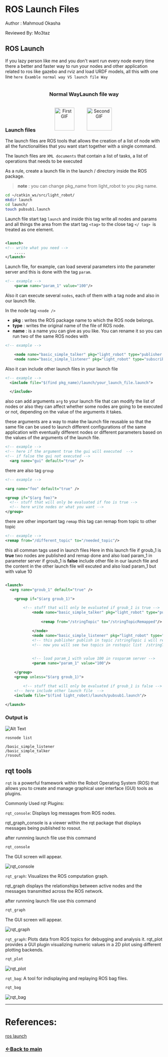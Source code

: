 # ROS Launch Files 
Author : Mahmoud Okasha

Reviewed By: Mo3taz
## ROS Launch
If you lazy person like me and you don't want run every node every time 
there a better and faster way to run your nodes and other application related to ros like gazebo and rviz and load URDF models, all this with one line 
``here Examble normal way VS launch file Way``


<div style="display: flex; justify-content: center;">
    <div style="text-align: center;">
        <h3>Normal Way</h3>
        <br>
        <img src="./images/normal_way_run_node.gif" alt="First GIF" style="width: 80%;">
    </div>
    <div style="text-align: center;">
        <h3>Launch file way</h3>
        <br>
        <img src="./images/launch_file_way.gif" alt="Second GIF" style="width: 80%;">
    </div>
</div>

### Launch files

The launch files are ROS tools that allows the creation of a list of node  with all the functionalities that
you want start together with a single command.

The launch files are ``XML documents`` that contain a list of tasks, a list of operations that needs to be executed


As a rule, create a launch file in the launch / directory inside the ROS package.
>**note** : you can change pkg_name from light_robot to you pkg name.
```bash
cd ~/catkin_ws/src/light_robot/
mkdir launch
cd launch/
touch pubsub1.launch
```
Launch file start tag ``launch`` and inside this tag write all nodes and params and all things
the area from the start tag `<tag>`
to the close tag `</ tag> `is treated as one element.
```XML

<launch>
<!-- write what you need -->
    .....
</launch>

```

Launch file, for example, can load several parameters into the parameter server and this is done with the tag ``param``.
```XML
<!-- example -->
    <param name="param_1" value="100"/>
```
Also it can execute several ``nodes``, each of them with a tag node and also in our launch file.

In the node tag `<node />`
- **pkg** : writes the ROS package name to which the ROS node belongs.
- **type** : writes the original name of the file of ROS node.
- **name** : is a name you can give as you like. You can rename it so you can run two of the same ROS nodes with 

```XML
<!-- example -->

    <node name="basic_simple_talker" pkg="light_robot" type="publisher.py" output="screen" />
    <node name="basic_simple_listener" pkg="light_robot" type="subscriber.py" output="screen"/>
```
Also it can include other launch files in your launch file

```XML
<!-- example -->
  <include file="$(find pkg_name)/launch/your_launch_file.launch">

  </include>
```
also can add arguments ``arg`` to your launch file that can modify the list of nodes or also they can affect whether some nodes are going to be executed or not, depending on the value of the arguments it takes.

these arguments are a way to make the launch file reusable so that the same file can be used to launch different configurations of the same application with eventually different nodes or different parameters based on the values of the arguments of the launch file.

```XML
<!-- example -->
<!-- here if the argument true the gui will executed  -->
<!-- if false the gui not executed -->
  <arg name="gui" default="true" />

```
there are also tag ``group`` 
```XML
<!-- example -->

<arg name="foo" default="true" />

<group if="$(arg foo)">
  <!-- stuff that will only be evaluated if foo is true -->
  <!-- here write nodes or what you want -->
</group>

```
there are other important tag  ``remap`` this tag can remap from topic to other topic

```XML
<!-- example -->
<remap from="/different_topic" to="/needed_topic"/>
```

this all comman tags used in launch files
Here in this launch file if groub_1 is **true** two nodes are published and remap done and also load param_1 in parameter server
if groub_1 is **false** include other file in our launch file and the content in the other launch file will excuted and also load param_1 but with value 10

```XML

<launch>
  <arg name="groub_1" default="true" />

    <group if="$(arg groub_1)">

        <!-- stuff that will only be evaluated if groub_1 is true -->
            <node name="basic_simple_talker" pkg="light_robot" type="publisher.py" output="screen" >
                
                <remap from="/stringTopic" to="/stringTopicRemapped"/>

            </node>
            <node name="basic_simple_listener" pkg="light_robot" type="subscriber.py" output="screen"/>
            <!-- this publisher publish in topic /stringTopic i will remap it to /stringTopicRemapped -->
            <!-- now you will see two topics in rostopic list  /stringTopic , /stringTopicRemapped -->

            
            <!-- load param_1 with value 100 in rosparam server -->
            <param name="param_1" value="100"/>

    </group>
    <group unless="$(arg groub_1)">

        <!-- stuff that will only be evaluated if groub_1 is false -->
    <!-- here include other launch file  -->
    <include file="$(find light_robot)/launch/pubsub1.launch"/>
            
</launch>
```
### Output is
![Alt Text](./images/launch_test_tags.gif)


```bash
rosnode list
```
```
/basic_simple_listener
/basic_simple_talker
/rosout
```
## rqt tools
`rqt` is a powerful framework within the Robot Operating System (ROS) that allows you to create and manage graphical user interface (GUI) tools as plugins.

Commonly Used rqt Plugins:


`rqt_console`: Displays log messages from ROS nodes.

rqt_graph_console is a viewer within the rqt package that displays messages being published to rosout.

after runnning launch file use this command
```bash
rqt_console
```
The GUI screen will appear.

![rqt_console](./images/rqt_console.png)


`rqt_graph`: Visualizes the ROS computation graph.

rqt_graph displays the relationships between active nodes and the messages transmitted across the ROS network.

after runnning launch file use this command
```bash
rqt_graph
```
The GUI screen will appear.

![rqt_graph](./images/rqt_graph.png)

`rqt_graph`: Plots data from ROS topics for debugging and analysis it.
rqt_plot provides a GUI plugin visualizing numeric values in a 2D plot using different plotting backends.

```bash
rqt_plot
```

![rqt_plot](./images/rqt_plot.png)


`rqt_bag`: A tool for indisplaying and replaying ROS bag files.

```bash
rqt_bag
```

![rqt_bag](./images/rqt_bag.png)

---


# References:
[ros launch](http://wiki.ros.org/roslaunch)

### [&lt;-Back to main](../README.md)